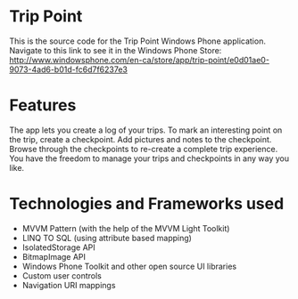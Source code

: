 Trip Point
==========

This is the source code for the Trip Point Windows Phone application.
Navigate to this link to see it in the Windows Phone Store: http://www.windowsphone.com/en-ca/store/app/trip-point/e0d01ae0-9073-4ad6-b01d-fc6d7f6237e3

Features
========

The app lets you create a log of your trips.
To mark an interesting point on the trip, create a checkpoint. Add pictures and notes to the checkpoint.
Browse through the checkpoints to re-create a complete trip experience.
You have the freedom to manage your trips and checkpoints in any way you like.

Technologies and Frameworks used
================================

- MVVM Pattern (with the help of the MVVM Light Toolkit)
- LINQ TO SQL (using attribute based mapping)
- IsolatedStorage API
- BitmapImage API
- Windows Phone Toolkit and other open source UI libraries
- Custom user controls
- Navigation URI mappings